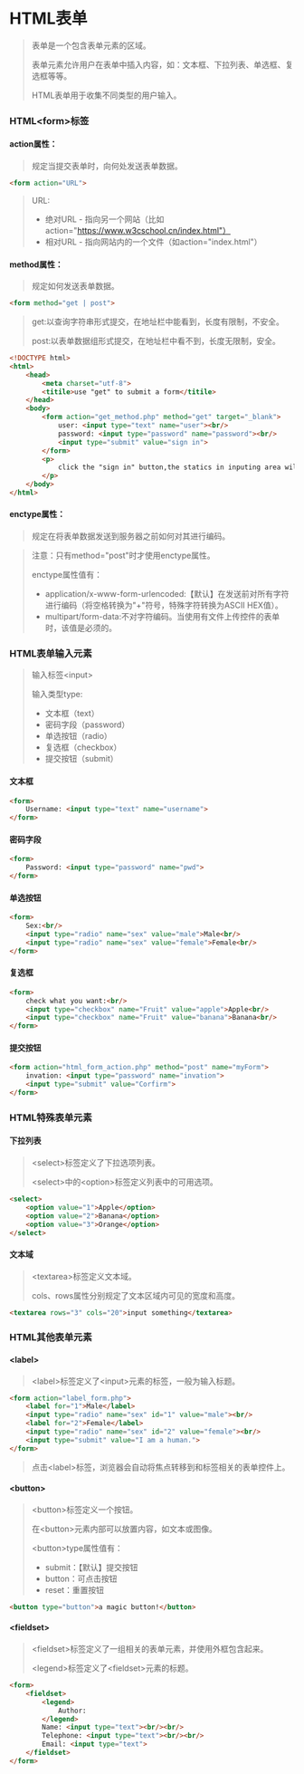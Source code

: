 # HTML表单

> 表单是一个包含表单元素的区域。
>
> 表单元素允许用户在表单中插入内容，如：文本框、下拉列表、单选框、复选框等等。
>
> HTML表单用于收集不同类型的用户输入。

### HTML\<form>标签

#### action属性：

> 规定当提交表单时，向何处发送表单数据。

```html
<form action="URL">
```

> URL:
>
> - 绝对URL - 指向另一个网站（比如action="https://www.w3cschool.cn/index.html"）
> - 相对URL - 指向网站内的一个文件（如action="index.html"）

#### method属性：

> 规定如何发送表单数据。

```html
<form method="get | post">
```

> get:以查询字符串形式提交，在地址栏中能看到，长度有限制，不安全。
>
> post:以表单数据组形式提交，在地址栏中看不到，长度无限制，安全。

```html
<!DOCTYPE html>
<html>
    <head>
        <meta charset="utf-8">
        <titile>use "get" to submit a form</titile>
    </head>
    <body>
        <form action="get_method.php" method="get" target="_blank">
            user: <input type="text" name="user"><br/>
            password: <input type="password" name="password"><br/>
            <input type="submit" value="sign in">
        </form>
        <p>
            click the "sign in" button,the statics in inputing area will be sent to get_method.php!
        </p>
    </body>
</html>
```

#### enctype属性：

> 规定在将表单数据发送到服务器之前如何对其进行编码。

> 注意：只有method="post"时才使用enctype属性。
>
> enctype属性值有：
>
> - application/x-www-form-urlencoded:【默认】在发送前对所有字符进行编码（将空格转换为"+"符号，特殊字符转换为ASCII HEX值）。
> - multipart/form-data:不对字符编码。当使用有文件上传控件的表单时，该值是必须的。

### HTML表单输入元素

> 输入标签\<input>
>
> 输入类型type:
>
> - 文本框（text）
> - 密码字段（password）
> - 单选按钮（radio）
> - 复选框（checkbox）
> - 提交按钮（submit）

#### 文本框

```html
<form>
    Username: <input type="text" name="username">
</form>
```

#### 密码字段

```html
<form>
    Password: <input type="password" name="pwd">
</form>
```

#### 单选按钮

```html
<form>
    Sex:<br/>
    <input type="radio" name="sex" value="male">Male<br/>
    <input type="radio" name="sex" value="female">Female<br/>
</form>
```

#### 复选框

```html
<form>
    check what you want:<br/>
    <input type="checkbox" name="Fruit" value="apple">Apple<br/>
    <input type="checkbox" name="Fruit" value="banana">Banana<br/>
</form>
```

#### 提交按钮

```html
<form action="html_form_action.php" method="post" name="myForm">
    invation: <input type="password" name="invation">
    <input type="submit" value="Corfirm">
</form>
```

### HTML特殊表单元素

#### 下拉列表

> \<select>标签定义了下拉选项列表。
>
> \<select>中的\<option>标签定义列表中的可用选项。

```html
<select>
    <option value="1">Apple</option>
    <option value="2">Banana</option>
    <option value="3">Orange</option>
</select>
```

#### 文本域

> \<textarea>标签定义文本域。
>
> cols、rows属性分别规定了文本区域内可见的宽度和高度。

```html
<textarea rows="3" cols="20">input something</textarea>
```

### HTML其他表单元素

#### \<label>

> \<label>标签定义了\<input>元素的标签，一般为输入标题。

```html
<form action="label_form.php">
    <label for="1">Male</label>
    <input type="radio" name="sex" id="1" value="male"><br/>
    <label for="2">Female</label>
    <input type="radio" name="sex" id="2" value="female"><br/>
    <input type="submit" value="I am a human.">
</form>
```

> 点击\<label>标签，浏览器会自动将焦点转移到和标签相关的表单控件上。

#### \<button>

> \<button>标签定义一个按钮。
>
> 在\<button>元素内部可以放置内容，如文本或图像。
>
> \<button>type属性值有：
>
> - submit：【默认】提交按钮
> - button：可点击按钮
> - reset：重置按钮

```html
<button type="button">a magic button!</button>
```

#### \<fieldset>

> \<fieldset>标签定义了一组相关的表单元素，并使用外框包含起来。
>
> \<legend>标签定义了\<fieldset>元素的标题。

```html
<form>
    <fieldset>
        <legend>
            Author: 
        </legend>
        Name: <input type="text"><br/><br/>
        Telephone: <input type="text"><br/><br/>
        Email: <input type="text">
    </fieldset>
</form>
```

